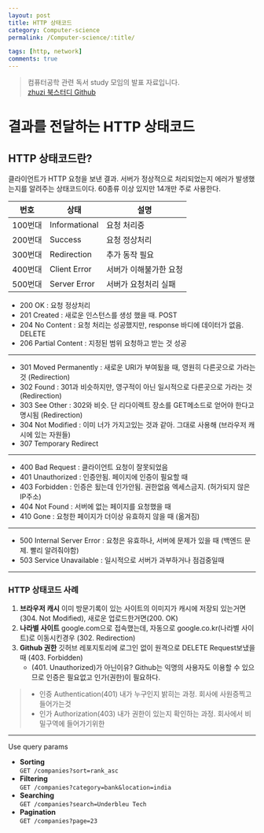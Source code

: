 ```yaml
---
layout: post
title: HTTP 상태코드
category: Computer-science
permalink: /Computer-science/:title/

tags: [http, network]
comments: true
---
```


>컴퓨터공학 관련 독서 study 모임의 발표 자료입니다.  
>[zhuzi 북스터디 Github](https://github.com/march23hare/zhuzi)

# 결과를 전달하는 HTTP 상태코드

## HTTP 상태코드란?
클라이언트가 HTTP 요청을 보낸 결과. 서버가 정상적으로 처리되었는지 에러가 발생했는지를 알려주는 상태코드이다. 60종류 이상 있지만 14개만 주로 사용한다.

번호 | 상태 | 설명
--- | --- | ---
100번대 | Informational | 요청 처리중
200번대  | Success | 요청 정상처리
300번대  | Redirection | 추가 동작 필요
400번대 | Client Error | 서버가 이해불가한 요청
500번대 | Server Error | 서버가 요청처리 실패

* 200 OK : 요청 정상처리
* 201 Created : 새로운 인스턴스를 생성 했을 때. POST
* 204 No Content : 요청 처리는 성공했지만, response 바디에 데이터가 없음. DELETE
* 206 Partial Content : 지정된 범위 요청하고 받는 것 성공

---

* 301 Moved Permanently : 새로운 URI가 부여됬을 때, 영원히 다른곳으로 가라는 것 (Redirection)
* 302 Found : 301과 비슷하지만, 영구적이 아닌 일시적으로 다른곳으로 가라는 것 (Redirection)
* 303 See Other : 302와 비슷. 단 리다이렉트 장소를 GET메소드로 얻어야 한다고 명시됨 (Redirection)
* 304 Not Modified : 이미 너가 가지고있는 것과 같아. 그대로 사용해 (브라우저 캐시에 있는 자원들)
* 307 Temporary Redirect

---

* 400 Bad Request : 클라이언트 요청이 잘못되었음
* 401 Unauthorized : 인증안됨. 페이지에 인증이 필요할 때
* 403 Forbidden : 인증은 됬는데 인가안됨. 권한없음 엑세스금지. (허가되지 않은 IP주소)
* 404 Not Found : 서버에 없는 페이지를 요청했을 때
* 410 Gone : 요청한 페이지가 더이상 유효하지 않을 때 (옮겨짐)

---

* 500 Internal Server Error : 요청은 유효하나, 서버에 문제가 있을 때 (백엔드 문제. 빨리 알려줘야함)
* 503 Service Unavailable : 일시적으로 서버가 과부하거나 점검중일때

---

### HTTP 상태코드 사례

1. **브라우저 캐시**
이미 방문기록이 있는 사이트의 이미지가 캐시에 저장되 있는거면(304. Not Modified), 새로운 업로드한거면(200. OK)
2. **나라별 사이트**
google.com으로 접속했는데, 자동으로 google.co.kr(나라별 사이트)로 이동시킨경우 (302. Redirection)
3. **Github 권한**
깃허브 레포지토리에 로그인 없이 원격으로 DELETE Request보냈을때 (403. Forbidden)
    * (401. Unauthorized)가 아닌이유?
    Github는 익명의 사용자도 이용할 수 있으므로 인증은 필요없고 인가(권한)이 필요하다.

>* 인증 Authentication(401) 내가 누구인지 밝히는 과정. 회사에 사원증찍고 들어가는것
>* 인가 Authorization(403) 내가 권한이 있는지 확인하는 과정. 회사에서 비밀구역에 들어가기위한

---

Use query params

* **Sorting**  
`GET /companies?sort=rank_asc`
* **Filtering**  
`GET /companies?category=bank&location=india`
* **Searching**  
`GET /companies?search=Underbleu Tech`
* **Pagination**  
`GET /companies?page=23`